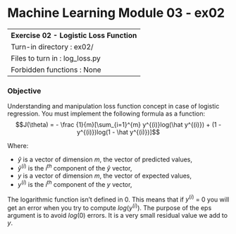 # Machine Learning Module 03 - ex02

<table>
<tr><th>Exercise 02 -  Logistic Loss Function</th></tr>
<tr><td>Turn-in directory : ex02/ </tr>
<tr><td>Files to turn in : log_loss.py</tr>
<tr><td>Forbidden functions : None</tr>
</table>

### Objective

Understanding and manipulation loss function concept in case of logistic regression. You must implement the following formula as a function: $$J(\theta) = - \frac {1}{m}[\sum_{i=1}^{m} y^{(i)}log(\hat y^{(i)}) + (1 - y^{(i)})log(1 - \hat y^{(i)})]$$

Where:

 - $\hat y$ is a vector of dimension $m$, the vector of predicted values,
 - $\hat y^{(i)}$ is the $i^{th}$ component of the $\hat y$ vector,
 - $y$ is a vector of dimension $m$, the vector of expected values,
  - $y^{(i)}$ is the $i^{th}$ component of the $y$ vector,

The logarithmic function isn’t defined in 0. This means that if $y^{(i)}$ = 0 you will get an error when you try to compute $log(y^{(i)})$. The purpose of the eps argument is to avoid $log$(0) errors. It is a very small residual value we add to $y$.
